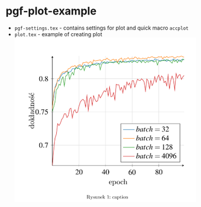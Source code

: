 # pgf-plot-example

- `pgf-settings.tex` - contains settings for plot and quick macro `accplot`
- `plot.tex` - example of creating plot
![demo-plot.png](demo-plot.png)